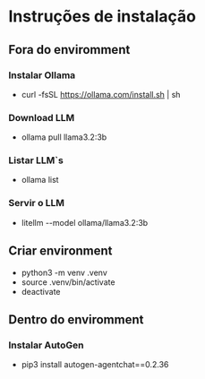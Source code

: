 # Instruções de instalação

## Fora do enviromment

### Instalar Ollama

* curl -fsSL <https://ollama.com/install.sh> | sh

### Download LLM

* ollama pull llama3.2:3b

### Listar LLM`s

* ollama list

### Servir o LLM

* litellm --model ollama/llama3.2:3b

## Criar environment

* python3 -m venv .venv
* source .venv/bin/activate
* deactivate

## Dentro do enviromment

### Instalar AutoGen

* pip3 install autogen-agentchat==0.2.36


